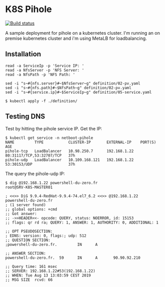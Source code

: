 # K8S Pihole

[![Build status](https://dev.azure.com/thomas-illiet/k8s-pihole/_apis/build/status/k8s-pihole)](https://dev.azure.com/thomas-illiet/k8s-pihole/_build/latest?definitionId=7)

A sample deployment for pihole on a kubernetes cluster.
I'm running an on premise kubernetes cluster and i'm using MetaLB for loadbalancing.

## Installation

```shell
read -a ServiceIp -p 'Service IP: ' 
read -a NfsServer -p 'NFS Server: ' 
read -a NfsPath -p 'NFS Path: ' 

sed -i "s~#{nfs.server}#~$NfsServer~g" definition/02-pv.yaml
sed -i "s~#{nfs.path}#~$NfsPath~g" definition/02-pv.yaml
sed -i "s~#{service.ip}#~$ServiceIp~g" definition/05-service.yaml
```

```shell
$ kubectl apply -f ./definition/
```

## Testing DNS

Test by hitting the pihole service IP. Get the IP:

```shell
$ kubectl get service -n netboot-pihole 
NAME         TYPE           CLUSTER-IP       EXTERNAL-IP    PORT(S)                     AGE
pihole-tcp   LoadBalancer   10.98.250.7      192.168.1.22   80:31117/TCP,53:32707/TCP   37h
pihole-udp   LoadBalancer   10.109.168.121   192.168.1.22   53:30153/UDP                37h
```
  
The query the pihole-udp IP:
```shell
$ dig @192.168.1.22 powershell-du-zero.fr                                                                                          root@SRV-K8S-MASTER01

; <<>> DiG 9.9.4-RedHat-9.9.4-74.el7_6.2 <<>> @192.168.1.22 powershell-du-zero.fr
; (1 server found)
;; global options: +cmd
;; Got answer:
;; ->>HEADER<<- opcode: QUERY, status: NOERROR, id: 15153
;; flags: qr rd ra; QUERY: 1, ANSWER: 1, AUTHORITY: 0, ADDITIONAL: 1

;; OPT PSEUDOSECTION:
; EDNS: version: 0, flags:; udp: 512
;; QUESTION SECTION:
;powershell-du-zero.fr.         IN      A

;; ANSWER SECTION:
powershell-du-zero.fr.  59      IN      A       90.90.92.210

;; Query time: 161 msec
;; SERVER: 192.168.1.22#53(192.168.1.22)
;; WHEN: Tue Aug 13 13:03:59 CEST 2019
;; MSG SIZE  rcvd: 66
```
